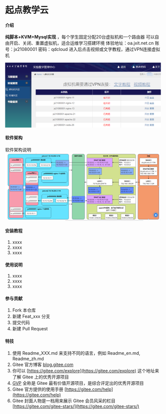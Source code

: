 # 起点教学云

#### 介绍
 **纯脚本+KVM+Mysql实现** ，每个学生固定分配20台虚拟机和一个路由器
可以自由开启、关闭、重置虚拟机，适合运维学习搭建环境
体验地址：oa.jxit.net.cn 账号：jx21080001 密码：qdcloud 
进入后点击视频或文字教程，通过VPN连接虚拟机

![学生操作主页面](doc/vmlist.png)

#### 软件架构
软件架构说明
![系统架构图](doc/qdcloud.png)


#### 安装教程

1.  xxxx
2.  xxxx
3.  xxxx

#### 使用说明

1.  xxxx
2.  xxxx
3.  xxxx

#### 参与贡献

1.  Fork 本仓库
2.  新建 Feat_xxx 分支
3.  提交代码
4.  新建 Pull Request


#### 特技

1.  使用 Readme\_XXX.md 来支持不同的语言，例如 Readme\_en.md, Readme\_zh.md
2.  Gitee 官方博客 [blog.gitee.com](https://blog.gitee.com)
3.  你可以 [https://gitee.com/explore](https://gitee.com/explore) 这个地址来了解 Gitee 上的优秀开源项目
4.  [GVP](https://gitee.com/gvp) 全称是 Gitee 最有价值开源项目，是综合评定出的优秀开源项目
5.  Gitee 官方提供的使用手册 [https://gitee.com/help](https://gitee.com/help)
6.  Gitee 封面人物是一档用来展示 Gitee 会员风采的栏目 [https://gitee.com/gitee-stars/](https://gitee.com/gitee-stars/)
